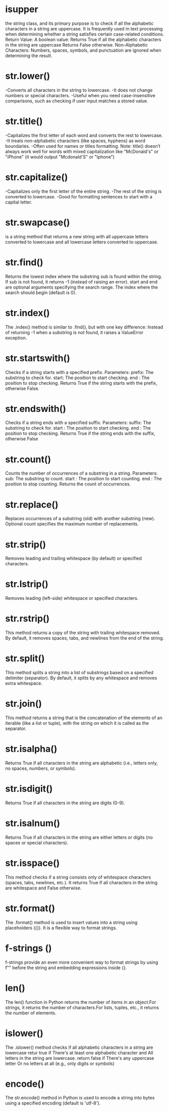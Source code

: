 # isupper
 the string class, and its primary purpose is to check if all the alphabetic characters in a string are uppercase. It is frequently used in text processing when determining whether a string satisfies certain case-related conditions. 
Return Value: A boolean value:
Returns True if all the alphabetic characters in the string are uppercase
Returns False otherwise.
Non-Alphabetic Characters: Numbers, spaces, symbols, and punctuation are ignored when determining the result.

# str.lower()
-Converts all characters in the string to lowercase.
-It does not change numbers or special characters.
-Useful when you need case-insensitive comparisons, such as checking if user input matches a stored value.
# str.title()
-Capitalizes the first letter of each word and converts the rest to lowercase.
-It treats non-alphabetic characters (like spaces, hyphens) as word boundaries.
-Often used for names or titles formatting.
Note: title() doesn’t always work well for words with mixed capitalization like "McDonald's" or "iPhone" (it would output "Mcdonald'S" or "Iphone")
# str.capitalize()
-Capitalizes only the first letter of the entire string.
-The rest of the string is converted to lowercase.
-Good for formatting sentences to start with a capital letter.
# str.swapcase() 
is a string method that returns a new string with all uppercase letters converted to lowercase and all lowercase letters converted to uppercase.
# str.find()
Returns the lowest index where the substring sub is found within the string.
If sub is not found, it returns -1 (instead of raising an error).
start and end are optional arguments specifying the search range.
The index where the search should begin (default is 0).
# str.index()
The .index() method is similar to .find(), but with one key difference:
Instead of returning -1 when a substring is not found, it raises a ValueError exception.
# str.startswith()
Checks if a string starts with a specified prefix.
Parameters:
prefix: The substring to check for.
start: The position to start checking.
end : The position to stop checking.
Returns True if the string starts with the prefix, otherwise False.
# str.endswith()
Checks if a string ends with a specified suffix.
Parameters:
suffix: The substring to check for.
start : The position to start checking.
end : The position to stop checking.
Returns True if the string ends with the suffix, otherwise False
# str.count()
Counts the number of occurrences of a substring in a string.
Parameters:
sub: The substring to count.
start : The position to start counting.
end : The position to stop counting.
Returns the count of occurrences.
# str.replace()
Replaces occurrences of a substring (old) with another substring (new).
Optional count specifies the maximum number of replacements.
# str.strip()
Removes leading and trailing whitespace (by default) or specified characters.
 # str.lstrip()
Removes leading (left-side) whitespace or specified characters.
 # str.rstrip()
This method returns a copy of the string with trailing whitespace removed. By default, it removes spaces, tabs, and newlines from the end of the string.
# str.split()
This method splits a string into a list of substrings based on a specified delimiter (separator). By default, it splits by any whitespace and removes extra whitespace.
# str.join()
This method returns a string that is the concatenation of the elements of an iterable (like a list or tuple), with the string on which it is called as the separator.
# str.isalpha()
Returns True if all characters in the string are alphabetic (i.e., letters only, no spaces, numbers, or symbols).
# str.isdigit()
Returns True if all characters in the string are digits (0-9).
# str.isalnum()
Returns True if all characters in the string are either letters or digits (no spaces or special characters).
# str.isspace()
This method checks if a string consists only of whitespace characters (spaces, tabs, newlines, etc.). It returns True if all characters in the string are whitespace and False otherwise.
# str.format()
The .format() method is used to insert values into a string using placeholders ({}). It is a flexible way to format strings.
# f-strings ()
f-strings provide an even more convenient way to format strings by using f"" before the string and embedding expressions inside {}.
# len()
The len() function in Python returns the number of items in an object.For strings, it returns the number of characters.For lists, tuples, etc., it returns the number of elements.
# islower()
The .islower() method checks if all alphabetic characters in a string are lowercase     retur true if
There's at least one alphabetic character and
All letters in the string are lowercase. return false  if
There's any uppercase letter
Or no letters at all (e.g., only digits or symbols)
# encode()
The str.encode() method in Python is used to encode a string into bytes using a specified encoding (default is 'utf-8').

